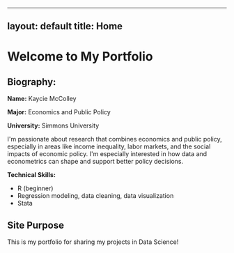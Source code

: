 
---
layout: default
title: Home
---

# Welcome to My Portfolio

## Biography:

**Name:** Kaycie McColley


**Major:** Economics and Public Policy  


**University:** Simmons University  

I'm passionate about research that combines economics and public policy, especially in areas like income inequality, labor markets, and the social impacts of economic policy. I'm especially interested in how data and econometrics can shape and support better policy decisions.  

**Technical Skills:**  
- R (beginner)  
- Regression modeling, data cleaning, data visualization  
- Stata


## Site Purpose

This is my portfolio for sharing my projects in Data Science!
